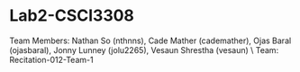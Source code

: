 # Lab2-CSCI3308

Team Members: Nathan So (nthnns), Cade Mather (cademather), Ojas Baral (ojasbaral), Jonny Lunney (jolu2265), Vesaun Shrestha (vesaun) \\
Team: Recitation-012-Team-1
